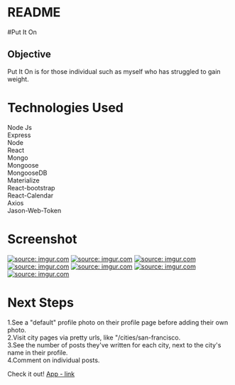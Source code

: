 # README

#Put It On

## Objective
Put It On is for those individual such as myself who has struggled to gain weight. 

# Technologies Used
Node Js
<br>
Express
<br>
Node
<br>
React
<br>
Mongo
<br>
Mongoose
<br>
MongooseDB
<br>
Materialize
<br>
React-bootstrap
<br>
React-Calendar
<br>
Axios
<br>
Jason-Web-Token

# Screenshot
<a href="https://imgur.com/5rVuHao"><img src="https://i.imgur.com/5rVuHao.jpg" title="source: imgur.com" /></a>
<a href="https://imgur.com/BKsEqEN"><img src="https://i.imgur.com/BKsEqEN.jpg" title="source: imgur.com" /></a>
<a href="https://imgur.com/komOIX5"><img src="https://i.imgur.com/komOIX5.jpg" title="source: imgur.com" /></a>
<a href="https://imgur.com/kVINk62"><img src="https://i.imgur.com/kVINk62.png" title="source: imgur.com" /></a>
<a href="https://imgur.com/uYRv4ky"><img src="https://i.imgur.com/uYRv4ky.png" title="source: imgur.com" /></a>
<a href="https://imgur.com/K8ZAXlN"><img src="https://i.imgur.com/K8ZAXlN.png" title="source: imgur.com" /></a>
<a href="https://imgur.com/K8zqTHt"><img src="https://i.imgur.com/K8zqTHt.png" title="source: imgur.com" /></a>


# Next Steps
1.See a "default" profile photo on their profile page before adding their own photo.
<br>
2.Visit city pages via pretty urls, like "/cities/san-francisco.
<br>
3.See the number of posts they've written for each city, next to the city's name in their profile.
<br>
4.Comment on individual posts.
<br>

Check it out!
[App - link](https://calm-eyrie-90076.herokuapp.com/login)

